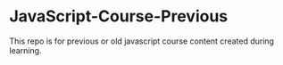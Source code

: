 # JavaScript-Course-Previous
This repo is for previous or old javascript course content created during learning. 
